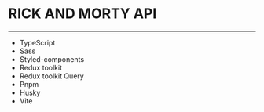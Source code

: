 # RICK AND MORTY API

---

-   TypeScript
-   Sass
-   Styled-components
-   Redux toolkit
-   Redux toolkit Query
-   Pnpm
-   Husky
-   Vite
